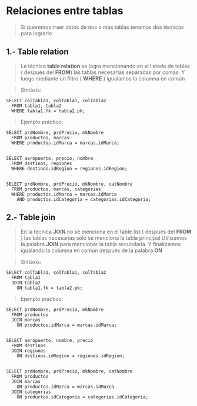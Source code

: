 # Relaciones entre tablas

> Si queremos traer datos de dos o más tablas 
> tenemos dos técnicas para lograrlo


## 1.- Table relation

> La técnica **table relation** se logra mencionando en el listado de tablas ( después del **FROM**) 
> las tablas necesarias separadas por comas.
> Y luego mediante un filtro ( **WHERE** ) igualamos la columna en común

> Sintáxis: 

    SELECT colTabla1, colTabla1, colTabla2  
      FROM tabla1, tabla2  
      WHERE tabla1.fk = tabla2.pk;

> Ejemplo práctico:

    SELECT prdNombre, prdPrecio, mkNombre  
      FROM productos, marcas  
      WHERE productos.idMarca = marcas.idMarca;


    SELECT aeropuerto, precio, nombre  
      FROM destinos, regiones  
      WHERE destinos.idRegion = regiones.idRegion;


    SELECT prdNombre, prdPrecio, mkNombre, catNombre  
      FROM productos, marcas, categorias  
      WHERE productos.idMarca = marcas.idMarca  
        AND productos.idCategoria = categorias.idCategoria;

## 2.- Table join

> En la técnica **JOIN** no se menciona en el 
> table list ( después del **FROM** ) las tablas necesarias 
> sólo se menciona la tabla principal
> Utilizamos la palabra **JOIN** para mencionar la tabla secundaria.
> Y finalizamos igualando la columna en común después de la palabra **ON**

> Sintáxis:

    SELECT colTabla1, colTabla1, colTabla2  
      FROM tabla1   
      JOIN tabla2  
        ON tabla1.fk = tabla2.pk;

> Ejemplo práctico:

    SELECT prdNombre, prdPrecio, mkNombre  
      FROM productos  
      JOIN marcas  
        ON productos.idMarca = marcas.idMarca;


    SELECT aeropuerto, nombre, precio  
      FROM destinos  
      JOIN regiones  
        ON destinos.idRegion = regiones.idRegion;


    SELECT prdNombre, prdPrecio, mkNombre, catNombre  
      FROM productos  
      JOIN marcas  
        ON productos.idMarca = marcas.idMarca  
      JOIN categorias  
        ON productos.idCategoria = categorias.idCategoria;
